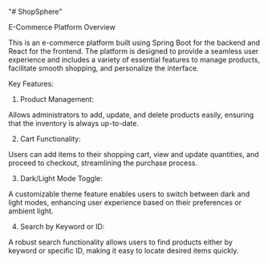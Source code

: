 "# ShopSphere" 

E-Commerce Platform Overview

This is an e-commerce platform built using Spring Boot for the backend and React for the frontend. The platform is designed to provide a seamless user experience and includes a variety of essential features to manage products, facilitate smooth shopping, and personalize the interface.

Key Features:

1. Product Management:

Allows administrators to add, update, and delete products easily, ensuring that the inventory is always up-to-date.



2. Cart Functionality:

Users can add items to their shopping cart, view and update quantities, and proceed to checkout, streamlining the purchase process.



3. Dark/Light Mode Toggle:

A customizable theme feature enables users to switch between dark and light modes, enhancing user experience based on their preferences or ambient light.



4. Search by Keyword or ID:

A robust search functionality allows users to find products either by keyword or specific ID, making it easy to locate desired items quickly.





